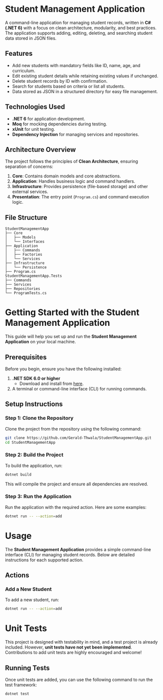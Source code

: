 # Student Management Application

A command-line application for managing student records, written in **C# (.NET 6)** with a focus on clean architecture, modularity, and best practices. The application supports adding, editing, deleting, and searching student data stored in JSON files.

## Features

- Add new students with mandatory fields like ID, name, age, and curriculum.
- Edit existing student details while retaining existing values if unchanged.
- Delete student records by ID with confirmation.
- Search for students based on criteria or list all students.
- Data stored as JSON in a structured directory for easy file management.

## Technologies Used

- **.NET 6** for application development.
- **Moq** for mocking dependencies during testing.
- **xUnit** for unit testing.
- **Dependency Injection** for managing services and repositories.

## Architecture Overview

The project follows the principles of **Clean Architecture**, ensuring separation of concerns:

1. **Core**: Contains domain models and core abstractions.
2. **Application**: Handles business logic and command handlers.
3. **Infrastructure**: Provides persistence (file-based storage) and other external services.
4. **Presentation**: The entry point (`Program.cs`) and command execution logic.

## File Structure

```plaintext
StudentManagementApp
├── Core
│   ├── Models
│   └── Interfaces
├── Application
│   ├── Commands
│   ├── Factories
│   └── Services
├── Infrastructure
│   └── Persistence
├── Program.cs
StudentManagementApp.Tests
├── Commands
├── Services
├── Repositories
└── ProgramTests.cs
```

# Getting Started with the Student Management Application

This guide will help you set up and run the **Student Management Application** on your local machine.

## Prerequisites

Before you begin, ensure you have the following installed:

1. **.NET SDK 6.0 or higher**
   - Download and install from [here](https://dotnet.microsoft.com/download).
2. A terminal or command-line interface (CLI) for running commands.

## Setup Instructions

### Step 1: Clone the Repository

Clone the project from the repository using the following command:
```bash
git clone https://github.com/Gerald-Thwala/StudentManagementApp.git
cd StudentManagementApp
```
### Step 2: Build the Project

To build the application, run:
```bash
dotnet build
```
This will compile the project and ensure all dependencies are resolved.

### Step 3: Run the Application

Run the application with the required action. Here are some examples:
```bash
dotnet run -- --action=add
```
# Usage

The **Student Management Application** provides a simple command-line interface (CLI) for managing student records. Below are detailed instructions for each supported action.

## Actions

### Add a New Student

To add a new student, run:
```bash
dotnet run -- --action=add
```

# Unit Tests

This project is designed with testability in mind, and a test project is already included. However, **unit tests have not yet been implemented**. Contributions to add unit tests are highly encouraged and welcome!

## Running Tests

Once unit tests are added, you can use the following command to run the test framework:

```bash
dotnet test
```







